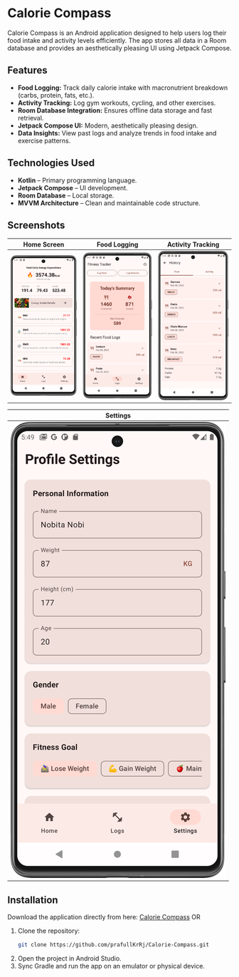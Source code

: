 # Calorie Compass

Calorie Compass is an Android application designed to help users log their food intake and activity levels efficiently. The app stores all data in a Room database and provides an aesthetically pleasing UI using Jetpack Compose.

## Features

- **Food Logging:** Track daily calorie intake with macronutrient breakdown (carbs, protein, fats, etc.).
- **Activity Tracking:** Log gym workouts, cycling, and other exercises.
- **Room Database Integration:** Ensures offline data storage and fast retrieval.
- **Jetpack Compose UI:** Modern, aesthetically pleasing design.
- **Data Insights:** View past logs and analyze trends in food intake and exercise patterns.

## Technologies Used

- **Kotlin** – Primary programming language.
- **Jetpack Compose** – UI development.
- **Room Database** – Local storage.
- **MVVM Architecture** – Clean and maintainable code structure.

## Screenshots

| Home Screen | Food Logging | Activity Tracking |
|------------|-------------|----------------|
| ![Home](https://raw.githubusercontent.com/prafullKrRj/Calorie-Compass/refs/heads/master/ss/Home.png) | ![Food Tracking](https://raw.githubusercontent.com/prafullKrRj/Calorie-Compass/refs/heads/master/ss/Logging.png) | ![History](https://raw.githubusercontent.com/prafullKrRj/Calorie-Compass/refs/heads/master/ss/FoodHistory.png) |

| Settings |
|----------| 
| ![Settings](https://raw.githubusercontent.com/prafullKrRj/Calorie-Compass/refs/heads/master/ss/Settings.png) |

## Installation
Download the application directly from here: [Calorie Compass](https://github.com/prafullKrRj/Calorie-Compass/raw/refs/heads/master/app/release/app-release.apk)
OR 
1. Clone the repository:
   ```sh
   git clone https://github.com/prafullKrRj/Calorie-Compass.git
   ```
2. Open the project in Android Studio.
3. Sync Gradle and run the app on an emulator or physical device.
   
